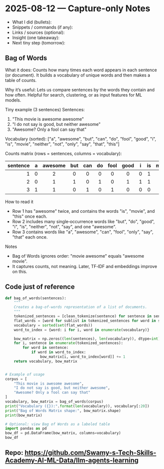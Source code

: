 # 2025-08-12 — Capture-only Notes

- What I did (bullets):
- Snippets / commands (if any):
- Links / sources (optional):
- Insight (one takeaway):
- Next tiny step (tomorrow):

## Bag of Words

What it does:
Counts how many times each word appears in each sentence (or document). It builds a vocabulary of unique words and then makes a table of counts.

Why it’s useful:
Lets us compare sentences by the words they contain and how often. Helpful for search, clustering, or as input features for ML models.

Tiny example (3 sentences)
Sentences:

1) "This movie is awesome awesome"
2) "I do not say is good, but neither awesome"
3) "Awesome? Only a fool can say that"

Vocabulary (sorted): ["a", "awesome", "but", "can", "do", "fool", "good", "i", "is", "movie", "neither", "not", "only", "say", "that", "this"]

Counts matrix (rows = sentences, columns = vocabulary):

| sentence | a | awesome | but | can | do | fool | good | i | is | movie | neither | not | only | say | that | this |
|---------:|:-:|:------:|:---:|:---:|:--:|:----:|:----:|:-:|:--:|:-----:|:-------:|:---:|:----:|:---:|:----:|:----:|
| 1        | 0 |   2    |  0  |  0  | 0  |  0   |  0   | 0 |  1 |   1   |    0    |  0  |  0   |  0  |  0   |  1   |
| 2        | 0 |   1    |  1  |  0  | 1  |  0   |  1   | 1 |  1 |   0   |    1    |  1  |  0   |  1  |  0   |  0   |
| 3        | 1 |   1    |  0  |  1  | 0  |  1   |  0   | 0 |  0 |   0   |    0    |  0  |  1   |  1  |  1   |  0   |

How to read it

- Row 1 has "awesome" twice, and contains the words "is", "movie", and "this" once each.
- Row 2 includes many single‑occurrence words like "but", "do", "good", "i", "is", "neither", "not", "say", and one "awesome".
- Row 3 contains words like "a", "awesome", "can", "fool", "only", "say", "that" each once.

Notes

- Bag of Words ignores order: "movie awesome" equals "awesome movie".
- It captures counts, not meaning. Later, TF‑IDF and embeddings improve on this.

## Code just of reference

```python
def bag_of_words(sentences):
    """
    Creates a bag-of-words representation of a list of documents.
    """
    tokenized_sentences = [clean_tokenize(sentence) for sentence in sentences]
    flat_words = [word for sublist in tokenized_sentences for word in sublist]
    vocabulary = sorted(set(flat_words))
    word_to_index = {word: i for i, word in enumerate(vocabulary)}

    bow_matrix = np.zeros((len(sentences), len(vocabulary)), dtype=int)
    for i, sentence in enumerate(tokenized_sentences):
        for word in sentence:
            if word in word_to_index:
                bow_matrix[i, word_to_index[word]] += 1
    return vocabulary, bow_matrix


# Example of usage
corpus = [
    "This movie is awesome awesome",
    "I do not say is good, but neither awesome",
    "Awesome? Only a fool can say that"
]
vocabulary, bow_matrix = bag_of_words(corpus)
print("Vocabulary ({}):".format(len(vocabulary)), vocabulary[:20])
print("Bag of Words Matrix shape:", bow_matrix.shape)
print(bow_matrix)

# Optional: view Bag of Words as a labeled table
import pandas as pd
bow_df = pd.DataFrame(bow_matrix, columns=vocabulary)
bow_df
```

## Repo: <https://github.com/Swamy-s-Tech-Skills-Academy-AI-ML-Data/llm-agents-learning>
